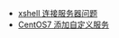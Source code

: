 - [xshell 连接服务器问题](doc/other/linux/xshell连接服务器问题.md)
- [CentOS7 添加自定义服务](doc/other/linux/CentOS7添加自定义服务.md)
